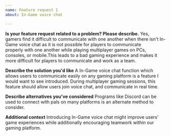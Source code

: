 ```yaml
---
name: Feature request 1
about: In-Game voice chat

---
```


**Is your feature request related to a problem? Please describe.**
Yes, gamers find it difficult to communicate with one another when there isn't In-Game voice chat as it is not possible for players to communicate properly with one another while playing multiplayer games on PCs, consoles, or mobile.This leads to a bad gaming experience and makes it more difficult for players to communicate and work as a team.

**Describe the solution you'd like**
A In-Game voice chat function which allows users to communicate easily on any gaming platform is a feature I would want to see introduced. During multiplayer gaming sessions, this feature should allow users join voice chat, and communicate in real time.

**Describe alternatives you've considered**
Programs like Discord can be used to connect with pals on many platforms is an alternate method to consider.

**Additional context**
Introducing In-Game voice chat might improve users' game experiences while additionally encouraging teamwork within our gaming platform.
